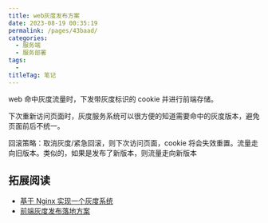 ```yaml
---
title: web灰度发布方案
date: 2023-08-19 00:35:19
permalink: /pages/43baad/
categories: 
  - 服务端
  - 服务部署
tags: 
  - 
titleTag: 笔记
---
```


web 命中灰度流量时，下发带灰度标识的 cookie 并进行前端存储。

下次重新访问页面时，灰度服务系统可以很方便的知道需要命中的灰度版本，避免页面前后不统一。

回滚策略：取消灰度/紧急回滚，则下次访问页面，cookie 将会失效重置。流量走向旧版本。类似的，如果是发布了新版本，则流量走向新版本

## 拓展阅读

- [基于 Nginx 实现一个灰度系统](https://juejin.cn/post/7250914419579944997)
- [前端灰度发布落地方案](https://juejin.cn/post/7010751591087079460)